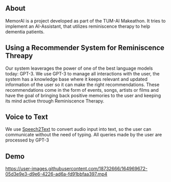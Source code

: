 ## About
MemorAI is a project developed as part of the TUM-AI Makeathon. It tries to implement
an AI-Assistant, that utilizes reminiscence therapy to help dementia patients.

## Using a Recommender System for Reminiscence Threapy
Our system leaverages the power of one of the best language models today: GPT-3. We use GPT-3 to manage all interactions with the user, the system has a knowledge base where it keeps relevant and updated information of the user so it can make the right recommendations. These recommendations come in the form of events, songs, artists or films and have the goal of bringing back positive memories to the user and keeping its mind active through Reminiscence Therapy.


## Voice to Text
We use [Speech2Text](https://arxiv.org/abs/2010.05171g) to convert audio input into text, so the user can communicate without the need of typing. All queries made by the user are processed by GPT-3

## Demo


https://user-images.githubusercontent.com/18732666/164969672-05d3e9e3-d9e6-4226-ad6a-fd91bbfaa397.mp4
